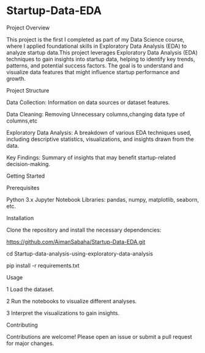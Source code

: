 # Startup-Data-EDA
Project Overview

This project is the first I completed as part of my Data Science course, where I applied foundational skills in Exploratory Data Analysis (EDA) to analyze startup data.This project leverages Exploratory Data Analysis (EDA) techniques to gain insights into startup data, helping to identify key trends, patterns, and potential success factors. The goal is to understand and visualize data features that might influence startup performance and growth.

Project Structure

Data Collection: Information on data sources or dataset features.

Data Cleaning: Removing Unnecessary columns,changing data type of columns,etc

Exploratory Data Analysis: A breakdown of various EDA techniques used, including descriptive statistics, visualizations, and insights drawn from the data.

Key Findings: Summary of insights that may benefit startup-related decision-making.

Getting Started

Prerequisites

Python 3.x
Jupyter Notebook
Libraries: pandas, numpy, matplotlib, seaborn, etc.

Installation

Clone the repository and install the necessary dependencies:

https://github.com/AimanSabaha/Startup-Data-EDA.git

cd Startup-data-analysis-using-exploratory-data-analysis

pip install -r requirements.txt

Usage

1 Load the dataset.

2 Run the notebooks to visualize different analyses.

3 Interpret the visualizations to gain insights.

Contributing

Contributions are welcome! Please open an issue or submit a pull request for major changes.
